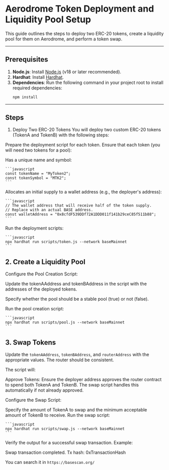 # Aerodrome Token Deployment and Liquidity Pool Setup

This guide outlines the steps to deploy two ERC-20 tokens, create a liquidity pool for them on Aerodrome, and perform a token swap. 

---

## Prerequisites

1. **Node.js**: Install [Node.js](https://nodejs.org/) (v18 or later recommended).
2. **Hardhat**: Install [Hardhat](https://hardhat.org/).
3. **Dependencies**: Run the following command in your project root to install required dependencies:
   ```bash
   npm install
    ```

---

## Steps

1. Deploy Two ERC-20 Tokens
You will deploy two custom ERC-20 tokens (TokenA and TokenB) with the following steps:

Prepare the deployment script for each token. Ensure that each token (you will need two tokens for a pool):

Has a unique name and symbol:

    ```javascript
    const tokenName = "MyToken2";
    const tokenSymbol = "MTK2";
    ```

Allocates an initial supply to a wallet address (e.g., the deployer's address):

    ```javascript
    // The wallet address that will receive half of the token supply.
    // Replace with an actual BASE address.
    const walletAddress = "0x8cfdF539DDf72A1DDD011f141b29ceC85f511b88";
    ```

Run the deployment scripts:

    ```javascript
    npx hardhat run scripts/token.js --network baseMainnet
    ```

## 2. Create a Liquidity Pool

Configure the Pool Creation Script:

Update the tokenAAddress and tokenBAddress in the script with the addresses of the deployed tokens.

Specify whether the pool should be a stable pool (true) or not (false).

Run the pool creation script:

    ```javascript
    npx hardhat run scripts/pool.js --network baseMainnet
    ```

## 3. Swap Tokens

Update the `tokenAAddress`, `tokenBAddress`, and `routerAddress` with the appropriate values. The router should be consistent.


The script will:

Approve Tokens: Ensure the deployer address approves the router contract to spend both TokenA and TokenB. The swap script handles this automatically if not already approved.

Configure the Swap Script:


Specify the amount of TokenA to swap and the minimum acceptable amount of TokenB to receive.
Run the swap script:

    ```javascript
    npx hardhat run scripts/swap.js --network baseMainnet
    ```

Verify the output for a successful swap transaction. Example:

Swap transaction completed. Tx hash: 0xTransactionHash

You can search it in `https://basescan.org/`
